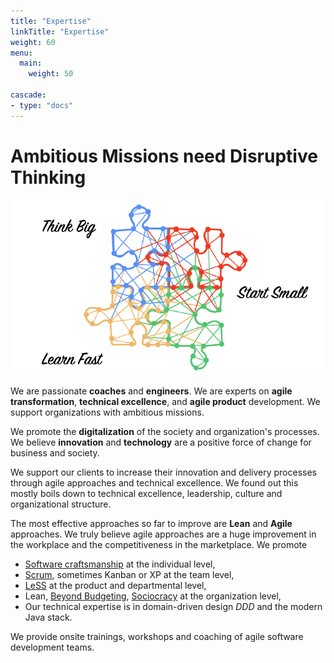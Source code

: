 ```yaml
---
title: "Expertise"
linkTitle: "Expertise"
weight: 60
menu:
  main:
    weight: 50

cascade:
- type: "docs"
---
```


# Ambitious Missions need Disruptive Thinking
![Think Big, Start Small, Learn Fast](pics/ThinkBig-StartSmall-LearnFast.png)

We are passionate **coaches** and **engineers**.
We are experts on **agile transformation**, **technical excellence**, and **agile product** development.
We support organizations with ambitious missions.

We promote the **digitalization** of the society and organization's processes.
We believe **innovation** and **technology** are a positive force of change for business and society.

We support our clients to increase their innovation and delivery processes through agile approaches and technical excellence.
We found out this mostly boils down to technical excellence, leadership, culture and organizational structure.

The most effective approaches so far to improve are **Lean** and **Agile** approaches.
We truly believe agile approaches are a huge improvement in the workplace and the competitiveness in the marketplace.
We promote

- [Software craftsmanship](https://manifesto.softwarecraftsmanship.org/) at the individual level,
- [Scrum](https://scrumguides.org/scrum-guide.html), sometimes Kanban or XP at the team level,
- [LeSS](https://less.works/less/framework) at the product and departmental level,
- Lean, [Beyond Budgeting](https://bbrt.org/), [Sociocracy](https://sociocracy30.org/) at the organization level,
- Our technical expertise is in domain-driven design _DDD_ and the modern Java stack.

We provide onsite trainings, workshops and coaching of agile software development teams.
